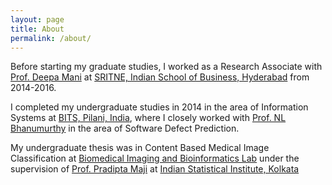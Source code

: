 ```yaml
---
layout: page
title: About
permalink: /about/
---
```


Before starting my graduate studies, I worked as a Research Associate with [Prof. Deepa Mani](https://www.isb.edu/faculty-research/faculty/directory/mani-deepa) at [SRITNE, Indian School of Business, Hyderabad](https://www.isb.edu/srini-raju-center-for-it-and-networked-economy) from 2014-2016.

I completed my undergraduate studies in 2014 in the area of Information Systems at [BITS, Pilani, India](https://www.bits-pilani.ac.in), where I closely worked 
 with [Prof. NL Bhanumurthy](https://www.bits-pilani.ac.in/hyderabad/bhanumurthy/Profile) in the area of Software Defect Prediction. 

My undergraduate thesis was in Content Based Medical Image Classification at [Biomedical Imaging and Bioinformatics Lab](https://www.isical.ac.in/~bibl/) under the
supervision of [Prof. Pradipta Maji](https://www.isical.ac.in/~pmaji/) at [Indian Statistical Institute, Kolkata](https://www.isical.ac.in)

